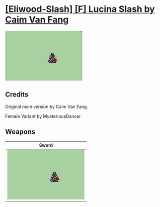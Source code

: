 # [\[Eliwood-Slash\] \[F\] Lucina Slash by Caim Van Fang](./)

<img src="./1.%20Sword/Sword_000.png" alt="[Eliwood-Slash] [F] Lucina Slash by Caim Van Fang standing" />

## Credits

Original male version by Caim Van Fang.

Female Variant by MysteriousDancer

## Weapons


|Sword |
|  :---: |
| <img alt="Sword animation" src="./1.%20Sword/Sword.gif" /> |
